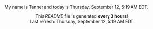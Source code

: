 My name is Tanner and today is Thursday, September 12, 5:19 AM EDT.

<p align="center">This <i>README</i> file is generated <b>every 3 hours</b>!</br>Last refresh: Thursday, September 12, 5:19 AM EDT<br /></p>
